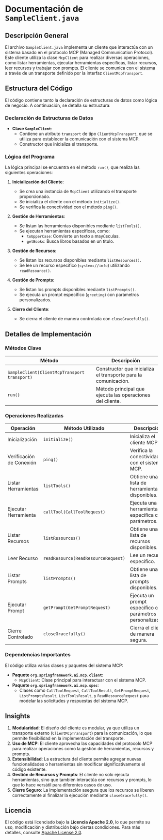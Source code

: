 # Documentación de `SampleClient.java`

## Descripción General

El archivo `SampleClient.java` implementa un cliente que interactúa con un sistema basado en el protocolo MCP (Managed Communication Protocol). Este cliente utiliza la clase `McpClient` para realizar diversas operaciones, como listar herramientas, ejecutar herramientas específicas, listar recursos, leer recursos y trabajar con prompts. El cliente se comunica con el sistema a través de un transporte definido por la interfaz `ClientMcpTransport`.

## Estructura del Código

El código contiene tanto la declaración de estructuras de datos como lógica de negocio. A continuación, se detalla su estructura:

### Declaración de Estructuras de Datos

- **Clase `SampleClient`**: 
  - Contiene un atributo `transport` de tipo `ClientMcpTransport`, que se utiliza para establecer la comunicación con el sistema MCP.
  - Constructor que inicializa el transporte.

### Lógica del Programa

La lógica principal se encuentra en el método `run()`, que realiza las siguientes operaciones:

1. **Inicialización del Cliente**:
   - Se crea una instancia de `McpClient` utilizando el transporte proporcionado.
   - Se inicializa el cliente con el método `initialize()`.
   - Se verifica la conectividad con el método `ping()`.

2. **Gestión de Herramientas**:
   - Se listan las herramientas disponibles mediante `listTools()`.
   - Se ejecutan herramientas específicas, como:
     - `toUpperCase`: Convierte un texto a mayúsculas.
     - `getBooks`: Busca libros basados en un título.

3. **Gestión de Recursos**:
   - Se listan los recursos disponibles mediante `listResources()`.
   - Se lee un recurso específico (`system://info`) utilizando `readResource()`.

4. **Gestión de Prompts**:
   - Se listan los prompts disponibles mediante `listPrompts()`.
   - Se ejecuta un prompt específico (`greeting`) con parámetros personalizados.

5. **Cierre del Cliente**:
   - Se cierra el cliente de manera controlada con `closeGracefully()`.

## Detalles de Implementación

### Métodos Clave

| Método                  | Descripción                                                                                     |
|-------------------------|-------------------------------------------------------------------------------------------------|
| `SampleClient(ClientMcpTransport transport)` | Constructor que inicializa el transporte para la comunicación.                              |
| `run()`                 | Método principal que ejecuta las operaciones del cliente.                                       |

### Operaciones Realizadas

| Operación               | Método Utilizado                     | Descripción                                                                                     |
|-------------------------|---------------------------------------|-------------------------------------------------------------------------------------------------|
| Inicialización          | `initialize()`                       | Inicializa el cliente MCP.                                                                     |
| Verificación de Conexión| `ping()`                              | Verifica la conectividad con el sistema MCP.                                                   |
| Listar Herramientas     | `listTools()`                         | Obtiene una lista de herramientas disponibles.                                                 |
| Ejecutar Herramienta    | `callTool(CallToolRequest)`           | Ejecuta una herramienta específica con parámetros.                                             |
| Listar Recursos         | `listResources()`                     | Obtiene una lista de recursos disponibles.                                                     |
| Leer Recurso            | `readResource(ReadResourceRequest)`   | Lee un recurso específico.                                                                     |
| Listar Prompts          | `listPrompts()`                       | Obtiene una lista de prompts disponibles.                                                      |
| Ejecutar Prompt         | `getPrompt(GetPromptRequest)`         | Ejecuta un prompt específico con parámetros personalizados.                                    |
| Cierre Controlado       | `closeGracefully()`                   | Cierra el cliente de manera segura.                                                            |

### Dependencias Importantes

El código utiliza varias clases y paquetes del sistema MCP:

- **Paquete `org.springframework.ai.mcp.client`**:
  - `McpClient`: Clase principal para interactuar con el sistema MCP.
- **Paquete `org.springframework.ai.mcp.spec`**:
  - Clases como `CallToolRequest`, `CallToolResult`, `GetPromptRequest`, `ListPromptsResult`, `ListToolsResult`, y `ReadResourceRequest` para modelar las solicitudes y respuestas del sistema MCP.

## Insights

1. **Modularidad**: El diseño del cliente es modular, ya que utiliza un transporte externo (`ClientMcpTransport`) para la comunicación, lo que permite flexibilidad en la implementación del transporte.
2. **Uso de MCP**: El cliente aprovecha las capacidades del protocolo MCP para realizar operaciones como la gestión de herramientas, recursos y prompts.
3. **Extensibilidad**: La estructura del cliente permite agregar nuevas funcionalidades o herramientas sin modificar significativamente el código existente.
4. **Gestión de Recursos y Prompts**: El cliente no solo ejecuta herramientas, sino que también interactúa con recursos y prompts, lo que lo hace versátil para diferentes casos de uso.
5. **Cierre Seguro**: La implementación asegura que los recursos se liberen correctamente al finalizar la ejecución mediante `closeGracefully()`.

## Licencia

El código está licenciado bajo la **Licencia Apache 2.0**, lo que permite su uso, modificación y distribución bajo ciertas condiciones. Para más detalles, consulte [Apache License 2.0](https://www.apache.org/licenses/LICENSE-2.0).
